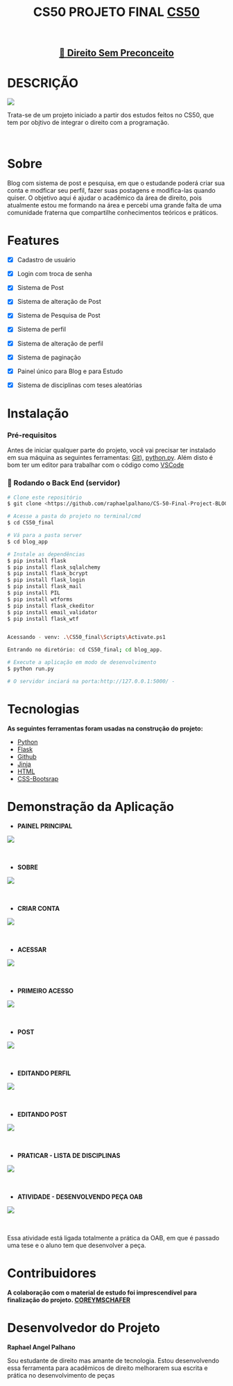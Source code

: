 <h1 align="center">CS50 PROJETO FINAL <a  href="https://cs50.harvard.edu/x/2020/project/#:~:text=https://www.howtogeek.com/205742/how-to-record-your-windows-mac-linux-android-or-ios-screen/">CS50</a> </h1> <br>
 


<h2 align="center">
    <a href="#">🔗 Direito Sem Preconceito</a>
</h2>

# DESCRIÇÃO 
<img src="https://img.shields.io/badge/BLOG-DIREITO%20SEM%20PRECONCEITO-7159c1"/>
<p>Trata-se de um projeto iniciado a partir  dos estudos feitos no CS50, que tem por objtivo de integrar o direito com a programação.</p><br>




# Sobre
<p class="text-justify"> 
Blog com sistema de post e pesquisa, em que o estudande poderá criar sua conta e modficar seu perfil, fazer suas postagens e modifica-las quando quiser. 
O objetivo aqui é ajudar o acadêmico da área de direito, pois atualmente estou me formando na área e percebi uma grande falta de uma comunidade fraterna que compartilhe conhecimentos teóricos e práticos.
</p>



# Features

- [x] Cadastro de usuário
- [x] Login com troca de senha 
- [x] Sistema de Post
- [x] Sistema de alteração de Post
- [x] Sistema de Pesquisa de Post
- [x] Sistema de perfil
- [x] Sistema de alteração de perfil
- [x] Sistema de paginação
- [x] Painel único para Blog e para Estudo
- [x] Sistema de disciplinas com teses aleatórias




# Instalação
### Pré-requisitos

Antes de iniciar qualquer parte do projeto,  você vai precisar ter instalado em sua máquina as seguintes ferramentas:
[Git](https://git-scm.com)), [python.py](https://www.python.org/downloads/). 
Além disto é bom ter um editor para trabalhar com o código como [VSCode](https://code.visualstudio.com/)

### 🎲 Rodando o Back End (servidor)

```bash
# Clone este repositório
$ git clone <https://github.com/raphaelpalhano/CS-50-Final-Project-BLOG-APP>

# Acesse a pasta do projeto no terminal/cmd
$ cd CS50_final

# Vá para a pasta server
$ cd blog_app

# Instale as dependências
$ pip install flask
$ pip install flask_sqlalchemy
$ pip install flask_bcrypt
$ pip install flask_login
$ pip install flask_mail
$ pip install PIL
$ pip install wtforms 
$ pip install flask_ckeditor
$ pip install email_validator
$ pip install flask_wtf


Acessando - venv: .\CS50_final\Scripts\Activate.ps1 

Entrando no diretório: cd CS50_final; cd blog_app.

# Execute a aplicação em modo de desenvolvimento
$ python run.py

# O servidor inciará na porta:http://127.0.0.1:5000/ - 
```


# Tecnologias
<strong>As seguintes ferramentas foram usadas na construção do projeto:</strong>

- [Python](https://www.python.org/)
- [Flask](https://flask.palletsprojects.com/en/1.1.x/)
- [Github](https://github.com/)
- [Jinja](https://jinja.palletsprojects.com/en/2.10.x/templates/)
- [HTML](https://html.spec.whatwg.org/)
- [CSS-Bootsrap](https://getbootstrap.com/docs/4.5/components/alerts/)


# Demonstração da Aplicação

- <strong>PAINEL PRINCIPAL</strong>

<img src="application/static/imagens/painelblog.png"/><br><br><br>


- <strong>SOBRE</strong>

<img src="application/static/imagens/sobre.png"/><br><br><br>


- <strong>CRIAR CONTA</strong>

<img src="application/static/imagens/criarconta.png"/><br><br><br>


- <strong>ACESSAR</strong>

<img src="application/static/imagens/acessarconta.png"/><br><br><br>


- <strong>PRIMEIRO ACESSO</strong>

<img src="application/static/imagens/primeiroacesso.png"/><br><br><br>



- <strong>POST</strong>

<img src="application/static/imagens/post.png"/><br><br><br>




- <strong>EDITANDO PERFIL</strong>

<img src="application/static/imagens/alterarperfil.png"/><br><br><br>


- <strong>EDITANDO POST</strong>

<img src="application/static/imagens/editandopost.png"/><br><br><br>


- <strong>PRATICAR - LISTA DE DISCIPLINAS</strong>

<img src="application/static/imagens/listadisciplinas.png"/><br><br><br>


- <strong>ATIVIDADE - DESENVOLVENDO PEÇA OAB</strong>

<img src="application/static/imagens/exerciciotese.png"/><br><br><br>

<p> Essa atividade está ligada totalmente a prática da OAB, em que é passado uma tese e o aluno tem que desenvolver a peça. </p>



# Contribuidores

<strong>A colaboração com o material de estudo foi imprescendível para finalização do projeto. <a  href="https://github.com/CoreyMSchafer">COREYMSCHAFER</a></strong>


# Desenvolvedor do Projeto

<strong> Raphael Angel Palhano </strong>
<p class="text-justify"> Sou estudante de direito mas amante de tecnologia. Estou desenvolvendo essa ferramenta para acadêmicos de direito melhorarem sua escrita e prática no desenvolvimento de peças </p>


